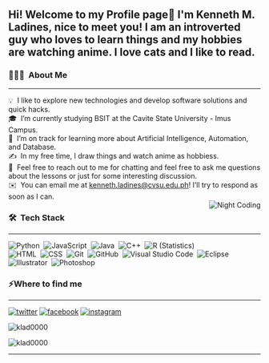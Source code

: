 <h2>Hi! Welcome to my Profile page👾 I'm Kenneth M. Ladines, nice to meet you! I am an introverted guy who loves to learn things and my hobbies are watching anime. I love cats and I like to read.</h2>
<h3 id="-about-me">👨🏻‍💻 &nbsp;About Me</h3><hr>
<p>💡 &nbsp;I like to explore new technologies and develop software solutions and quick hacks.<br>
🎓 &nbsp;I’m currently studying BSIT at the Cavite State University - Imus Campus.<br>
🌱 &nbsp;I’m on track for learning more about Artificial Intelligence, Automation, and Database.<br>
✍️ &nbsp;In my free time, I draw things and watch anime as hobbiess.<br>
💬 &nbsp;Feel free to reach out to me for chatting and feel free to ask me questions about the lessons or just for some interesting discussion.<br>
✉️ &nbsp;You can email me at <a href="mailto:kenneth.ladines@cvsu.edu.ph">kenneth.ladines@cvsu.edu.ph</a>! I’ll try to respond as soon as I can.<br>
<img alt="Night Coding" src="https://tenor.com/eYBfwjjRlxO.gif" align="right">
<h3 id="-tech-stack">🛠 &nbsp;Tech Stack</h3><hr>
<p><img src="https://img.shields.io/badge/-Python-05122A?style=flat&amp;logo=python" alt="Python">&nbsp;
<img src="https://img.shields.io/badge/-JavaScript-05122A?style=flat&amp;logo=javascript" alt="JavaScript">&nbsp;
<img src="https://img.shields.io/badge/-Java-05122A?style=flat&amp;logo=Java&amp;logoColor=FFA518" alt="Java">&nbsp;
<img src="https://img.shields.io/badge/-C++-05122A?style=flat&amp;logo=C%2B%2B&amp;logoColor=00599C" alt="C++">&nbsp;
<img src="https://img.shields.io/badge/-R-05122A?style=flat&amp;logo=R&amp;logoColor=276DC3" alt="R (Statistics)"><br>
<img src="https://img.shields.io/badge/-HTML-05122A?style=flat&amp;logo=HTML5" alt="HTML">&nbsp;
<img src="https://img.shields.io/badge/-CSS-05122A?style=flat&amp;logo=CSS3&amp;logoColor=1572B6" alt="CSS">&nbsp;
<img src="https://img.shields.io/badge/-Git-05122A?style=flat&amp;logo=git" alt="Git">&nbsp;
<img src="https://img.shields.io/badge/-GitHub-05122A?style=flat&amp;logo=github" alt="GitHub">&nbsp;
<img src="https://img.shields.io/badge/-Visual%20Studio%20Code-05122A?style=flat&amp;logo=visual-studio-code&amp;logoColor=007ACC" alt="Visual Studio Code">&nbsp;
<img src="https://img.shields.io/badge/-Eclipse-05122A?style=flat&amp;logo=eclipse-ide&amp;logoColor=2C2255" alt="Eclipse"><br>
<img src="https://img.shields.io/badge/-Illustrator-05122A?style=flat&amp;logo=adobe-illustrator" alt="Illustrator">&nbsp;
<img src="https://img.shields.io/badge/-Photoshop-05122A?style=flat&amp;logo=adobe-photoshop" alt="Photoshop">&nbsp;

<a target="_blank" href="https://tenor.com/eYBfwjjRlxO.gif"></a>
<h3>⚡️Where to find me</h3><hr>
<p><a target="_blank" href="https://twitter.com/https://x.com/KLADKLADKLA" style="display: inline-block;"><img src="https://img.shields.io/badge/twitter-x?style=for-the-badge&logo=x&logoColor=white&color=%230f1419" alt="twitter" /></a>
<a target="_blank" href="https://www.facebook.com/https://www.facebook.com/Lalalaladines" style="display: inline-block;"><img src="https://img.shields.io/badge/facebook-logo?style=for-the-badge&logo=facebook&logoColor=white&color=%230866ff" alt="facebook" /></a>
<a target="_blank" href="https://www.instagram.com/https://www.instagram.com/lalalaladines/" style="display: inline-block;"><img src="https://img.shields.io/badge/instagram-logo?style=for-the-badge&logo=instagram&logoColor=white&color=%23F35369" alt="instagram" /></a></p>
<p><img align="center" src="https://github-readme-stats.vercel.app/api?username=klad0000&show_icons=true&locale=en" alt="klad0000" /></p>
<p><img src="https://github-readme-stats.vercel.app/api/top-langs?username=klad0000&show_icons=true&locale=en&layout=compact" alt="klad0000" /></p>
</p>
<hr>












<!--.
**Klad0000/Klad0000** is a ✨ _special_ ✨ repository because its `README.md` (this file) appears on your GitHub profile.

Here are some ideas to get you started:

- 🔭 I’m currently working on ...
- 🌱 I’m currently learning ...
- 👯 I’m looking to collaborate on ...
- 🤔 I’m looking for help with ...
- 💬 Ask me about ...
- 📫 How to reach me: ...
- 😄 Pronouns: ...
- ⚡ Fun fact: ...
-->
